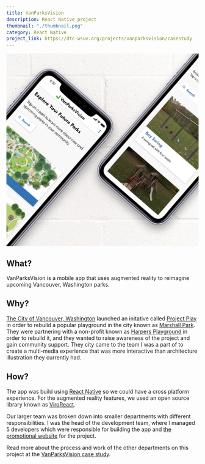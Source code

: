 ```yaml
---
title: VanParksVision
description: React Native project
thumbnail: "./thumbnail.png"
category: React Native
project_link: https://dtc-wsuv.org/projects/vanparksvision/casestudy
---
```


![Mockup of VanParkVisions app screens](./thumbnail.png "VanParksVision App")

## What?

VanParksVision is a mobile app that uses augmented reality to reimagine upcoming Vancouver, Washington parks.

## Why?

[The City of Vancouver, Washington](https://www.cityofvancouver.us/) launched an initative called [Project Play](https://www.cityofvancouver.us/parksrec/page/project-play) in order to rebuild a popular playground in the city known as [Marshall Park](https://www.cityofvancouver.us/parksrec/page/marshall-park). They were partnering with a non-profit known as [Harpers Playground](https://www.harpersplayground.org/playgrounds/marshall-park/) in order to rebuild it, and they wanted to raise awareness of the project and gain community support. They city came to the team I was a part of to create a multi-media experience that was more interactive than architecture illustration they currently had.

## How?

The app was build using [React Native](https://reactnative.dev/) so we could have a cross platform experience. For the augmented reality features, we used an open source library known as [ViroReact](https://viromedia.com/viroreact).

Our larger team was broken down into smaller departments with different responsibilities. I was the head of the development team, where I managed 5 developers which were responsible for building the app and [the promotional website](https://dtc-wsuv.org/projects/vanparksvision/) for the project.

Read more about the process and work of the other departments on this project at the [VanParksVision case study](https://dtc-wsuv.org/projects/vanparksvision/casestudy/).
